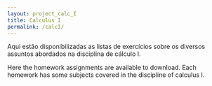 ```yaml
---
layout: project_calc_I
title: Calculus I
permalink: /calcI/
---
```


Aqui estão disponibilizadas as listas de exercícios sobre os diversos assuntos abordados na disciplina de cálculo I.

Here the homework assignments are available to download. Each homework has some subjects covered in the discipline of calculus I.
